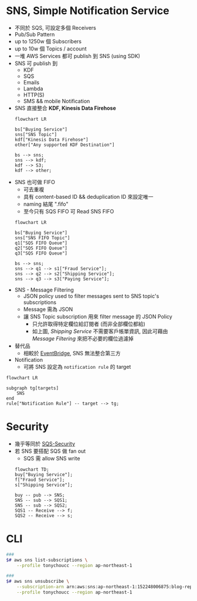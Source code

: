 
# SNS, Simple Notification Service

- 不同於 SQS, 可設定多個 Receivers
- Pub/Sub Pattern
- up to 1250w 個 Subscribers
- up to 10w 個 Topics / account
- 一堆 AWS Services 都可 publish 到 SNS (using SDK)
- SNS 可 publish 到
    - KDF
    - SQS
    - Emails
    - Lambda
    - HTTP(S)
    - SMS && mobile Notification
- SNS 直接整合 **KDF, Kinesis Data Firehose**
    ```mermaid
    flowchart LR

    bs["Buying Service"]
    sns["SNS Topic"]
    kdf["Kinesis Data Firehose"]
    other["Any supported KDF Destination"]

    bs --> sns;
    sns --> kdf;
    kdf --> S3;
    kdf --> other;
    ```
- SNS 也可做 FIFO
    - 可去重複
    - 具有 content-based ID && deduplication ID 來設定唯一
    - naming 結尾 ".fifo"
    - 至今只有 SQS FIFO 可 Read SNS FIFO
    ```mermaid
    flowchart LR

    bs["Buying Service"]
    sns["SNS FIFO Topic"]
    q1["SQS FIFO Queue"]
    q2["SQS FIFO Queue"]
    q3["SQS FIFO Queue"]

    bs --> sns;
    sns --> q1 --> s1["Fraud Service"];
    sns --> q2 --> s2["Shipping Service"];
    sns --> q3 --> s3["Paying Service"];
    ```
- SNS - Message Filtering
    - JSON policy used to filter messages sent to SNS topic's subscriptions
    - Message 需為 JSON
    - 讓 SNS Topic subscription 用來 filter message 的 JSON Policy
        - 只允許取得特定欄位給訂閱者 (而非全部欄位都給)
        - 如上圖, *Shipping Service* 不需要客戶帳單資訊, 因此可藉由 *Message Filtering* 來把不必要的欄位過濾掉
- 替代品
    - 相較於 [EventBridge](./CloudWatch.md#aws-eventbridge), SNS 無法整合第三方
- Notification
    - 可將 SNS 設定為 `notification rule` 的 target
```mermaid
flowchart LR

subgraph tg[targets]
    SNS
end
rule["Notification Rule"] -- target --> tg;

```


# Security

- 幾乎等同於 [SQS-Security](./SQS.md#security)
- 若 SNS 要搭配 SQS 做 fan out
    - SQS 需 allow SNS write
    ```mermaid
    flowchart TD;
    buy["Buying Service"];
    f["Fraud Service"];
    s["Shipping Service"];

    buy -- pub --> SNS;
    SNS -- sub --> SQS1;
    SNS -- sub --> SQS2;
    SQS1 -- Receive --> f;
    SQS2 -- Receive --> s;
    ```


# CLI

```bash
### 
$# aws sns list-subscriptions \
    --profile tonychoucc --region ap-northeast-1

### 
$# aws sns unsubscribe \
    --subscription-arn arn:aws:sns:ap-northeast-1:152248006875:blog-repo-notify-topic \
    --profile tonychoucc --region ap-northeast-1
```
